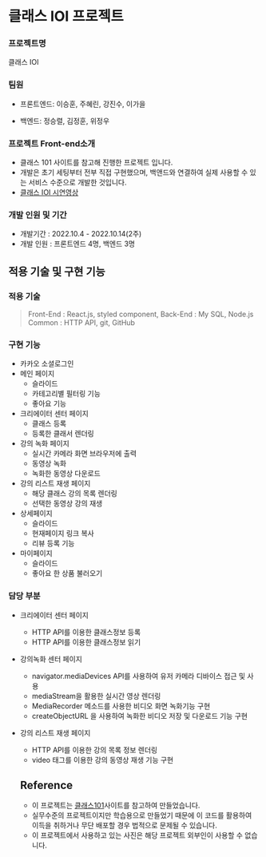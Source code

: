 # 클래스 IOI 프로젝트


### 프로젝트명

클래스 IOI

### 팀원

- 프론트엔드: 이승훈, 주혜린, 강진수, 이가을

- 백엔드: 정승렬, 김정훈, 위정우

### 프로젝트 Front-end소개

- 클래스 101 사이트를 참고해 진행한 프로젝트 입니다.
- 개발은 초기 세팅부터 전부 직접 구현했으며, 백앤드와 연결하여 실제 사용할 수 있는 서비스 수준으로 개발한 것입니다.
- [클래스 IOI 시연영상](https://youtu.be/ggKWn5Ho6kc)

### **개발 인원 및 기간**

- 개발기간 : 2022.10.4 - 2022.10.14(2주)
- 개발 인원 : 프론트엔드 4명, 백엔드 3명

## **적용 기술 및 구현 기능**

### **적용 기술**

> Front-End : React.js, styled component, 
> Back-End : My SQL, Node.js
> Common : HTTP API, git, GitHub

### **구현 기능**

- 카카오 소셜로그인
- 메인 페이지
    - 슬라이드
    - 카테고리별 필터링 기능
    - 좋아요 기능 
- 크리에이터 센터 페이지
    - 클래스 등록
    - 등록한 클래서 렌더링
- 강의 녹화 페이지
    - 실시간 카메라 화면 브라우저에 출력
    - 동영상 녹화
    - 녹화한 동영상 다운로드
- 강의 리스트 재생 페이지
    - 해당 클래스 강의 목록 렌더링 
    - 선택한 동영상 강의 재생
- 상세페이지
    - 슬라이드
    - 현재페이지 링크 복사
    - 리뷰 등록 기능
- 마이페이지
    - 슬라이드
    - 좋아요 한 상품 불러오기
    
    
### **담당 부분**

- 크리에이터 센터 페이지
    - HTTP API를 이용한 클래스정보 등록
    - HTTP API를 이용한 클래스정보 읽기
- 강의녹화 센터 페이지
    - navigator.mediaDevices API를 사용하여 유저 카메라 디바이스 접근 및 사용 
    - mediaStream을 활용한 실시간 영상 렌더링 
    - MediaRecorder 메소드를 사용한 비디오 화면 녹화기능 구현
    - createObjectURL 을 사용하여 녹화한 비디오 저장 및 다운로드 기능 구현 
- 강의 리스트 재생 페이지 
    - HTTP API를 이용한 강의 목록 정보 렌더링
    - video 태그를 이용한 강의 동영상 재생 기능 구현
    
    ## **Reference**

    - 이 프로젝트는 [클래스101](https://class101.net/)사이트를 참고하여 만들었습니다.
    - 실무수준의 프로젝트이지만 학습용으로 만들었기 때문에 이 코드를 활용하여 이득을 취하거나 무단 배포할 경우 법적으로 문제될 수 있습니다.
    - 이 프로젝트에서 사용하고 있는 사진은 해당 프로젝트 외부인이 사용할 수 없습니다.
